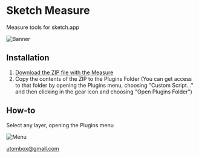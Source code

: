 Sketch Measure
======

Measure tools for sketch.app

![Banner](http://file.is26.com/wp-image/2014/04/sketch-measure-banner.png)

Installation
--------
1. [Download the ZIP file with the Measure](https://github.com/utom/sketch-measure/archive/master.zip)
2. Copy the contents of the ZIP to the Plugins Folder (You can get access to that folder by opening the Plugins menu, choosing "Custom Script..." and then clicking in the gear icon and choosing "Open Plugins Folder")

How-to
------

Select any layer, opening the Plugins menu

![Menu](http://file.is26.com/wp-image/2014/04/sketch-measure-menu.png)



utombox@gmail.com
